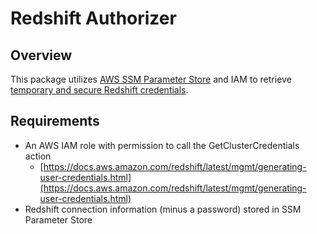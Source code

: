 # Redshift Authorizer

## Overview
This package utilizes [AWS SSM Parameter Store](https://docs.aws.amazon.com/systems-manager/latest/userguide/systems-manager-paramstore.html) and IAM to retrieve [temporary and secure Redshift credentials](https://docs.aws.amazon.com/redshift/latest/mgmt/generating-user-credentials.html).

## Requirements

* An AWS IAM role with permission to call the GetClusterCredentials action
   * [https://docs.aws.amazon.com/redshift/latest/mgmt/generating-user-credentials.html](https://docs.aws.amazon.com/redshift/latest/mgmt/generating-user-credentials.html)
* Redshift connection information (minus a password) stored in SSM Parameter Store
